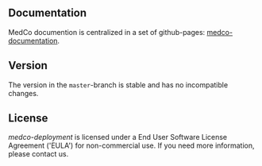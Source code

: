 ## Documentation

MedCo documention is centralized in a set of github-pages: [medco-documentation](https://lca1.github.io/medco-documentation/index.html).

## Version

The version in the `master`-branch is stable and has no incompatible changes.

## License

*medco-deployment* is licensed under a End User Software License Agreement ('EULA') for non-commercial use. If you need more information, please contact us.

